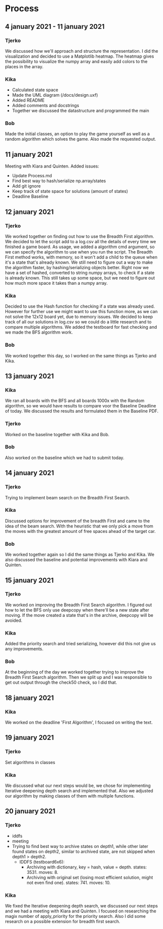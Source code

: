 # Process

## 4 january 2021 - 11 january 2021

### Tjerko
We discussed how we'll approach and structure the representation. I did the visualization and decided to use a Matplotlib heatmap. The heatmap gives the possibility to visualize the numpy array and easily add colors to the places in the array. 

### Kika
* Calculated state space
* Made the UML diagram (/docs/design.uxf)
* Added README
* Added comments and docstrings
* Together we discussed the datastructure and programmed the main

### Bob
Made the initial classes, an option to play the game yourself as well as a random algorithm which solves the game. Also made the requested output.

## 11 january 2021
Meeting with Kiara and Quinten.
Added issues:
- Update Process.md
- Find best way to hash/serialize np.array/states
- Add git ignore
- Keep track of state space for solutions (amount of states)
- Deadline Baseline

## 12 january 2021
### Tjerko
We worked together on finding out how to use the Breadth First algorithm. We decided to let the script add to a log.csv all the details of every time we finished a game board. As usage, we added a algorithm cmd argument, so we can specify the algorithm to use when you run the script. The Breadth First method works, with memory, so it won't add a child to the queue when it's a state that's already known. We still need to figure out a way to make the algorithm faster, by hashing/serializing objects better. Right now we have a set of hashed, converted to string numpy arrays, to check if a state is already known. This still takes up some space, but we need to figure out how much more space it takes than a numpy array.

### Kika
Decided to use the Hash function for checking if a state was already used. However for further use we might want to use this function more, as we can not solve the 12x12 board yet, due to memory issues. 
We decided to keep track of all our solutions in log.csv so we could do a little research and to compare multiple algorithms. We added the testboard for fast checking and we made the BFS algorithm work.

### Bob
We worked together this day, so I worked on the same things as Tjerko and Kika.

## 13 january 2021

### Kika
We ran all boards with the BFS and all boards 1000x with the Random algorithm, so we would have results to compare voor the Baseline Deadline of today. We discussed the results and formulated them in the Baseline PDF. 

### Tjerko
Worked on the baseline together with Kika and Bob.

### Bob
Also worked on the baseline which we had to submit today.

## 14 january 2021
### Tjerko
Trying to implement beam search on the Breadth First Search.

### Kika
Discussed options for improvement of the breadth First and came to the idea of the beam search. With the heuristic that we only pick a move from the moves with the greatest amount of free spaces ahead of the target car. 

### Bob
We worked together again so I did the same things as Tjerko and Kika. We also discussed the baseline and potential improvements with Kiara and Quinten.

## 15 january 2021
### Tjerko
We worked on improving the Breadth First Search algorithm. I figured out how to let the BFS only use deepcopy when there'll be a new state after moving. If the move created a state that's in the archive, deepcopy will be avoided. 

### Kika
Added the priority search and tried serializing, however did this not give us any improvements. 

### Bob
At the beginning of the day we worked together trying to improve the Breadth First Search algorithm. Then we split up and I was responsible to get out output through the check50 check, so I did that.


## 18 january 2021
### Kika
We worked on the deadline 'First Algorithm', I focused on writing the text. 

## 19 january 2021
### Tjerko
Set algorithms in classes

### Kika
We discussed what our next steps would be, we chose for implementing Iterative deepening depth search and implemented that. Also we adjusted our algorithm by making classes of them with multiple functions. 

## 20 january 2021
### Tjerko
- iddfs
- meeting
- Trying to find best way to archive states on depth1, while other later found states on depth2, similar to archived state, are not skipped when depth1 > depth2.
    * IDDFS (testboard6x6):
        * Archiving with dictionary, key = hash, value = depth. states: 3531. moves: 8.
        * Archiving with original set (losing most efficient solution, might not even find one). states: 741. moves: 10.

### Kika
We fixed the Iterative deepening depth search, we discussed our next steps and we had a meeting with Kiara and Quinten. 
I focused on researching the magix number of apply_priority for the priority search. Also I did some research on a possible extension for breadth first search. 